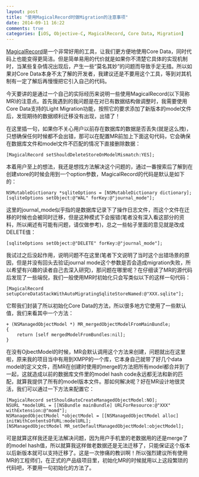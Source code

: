```yaml
---
layout: post
title: "使用MagicalRecord时做Migration的注意事项"
date: 2014-09-11 16:22
comments: true
categories: [iOS, Objective-C, MagicalRecord, Core Data, Migration]
---
```


[MagicalRecord](https://github.com/magicalpanda/MagicalRecord)是一个非常好用的工具，让我们更方便地使用Core Data，同时代码上也能变得更简洁。但是简单易用的代价就是如果你不清楚它具体的实现机制时，当某些复杂情况出现后，产生一些“莫名其妙”的问题而导致手足无措。所以如果对Core Data本身不太了解的开发者，我建议还是不要用这个工具，等到对其机制有一定了解后再慢慢把它引入自己的代码。

今天要讲的是通过一个自己的实际经历来说明一些使用MagicalRecord(以下简称MR)的注意点。首先我遇到的我问题是在对已有数据结构做调整时，我需要使用Core Data支持的Light Migration功能，按照它的要求添加了新版本的model文件后，发现期待的数据顺利迁移没有出现，出错了！

在这里插一句，如果你不关心用户以前存在数据库的数据是否丢失(就是这么拽)，只想确保任何时候都不会出错，那可以在配置MR前加上下面这句代码，它会确保在数据库文件和model文件不匹配的情况下直接删除数据：

```objc
[MagicalRecord setShouldDeleteStoreOnModelMismatch:YES];
```

本着用户至上的想法，我还是想找方法解决这个问题的，通过一番搜索后了解到在创建store的时候会用到一个option参数，MagicalRecord的代码是默认是如下的：

```objc
NSMutableDictionary *sqliteOptions = [NSMutableDictionary dictionary];
[sqliteOptions setObject:@"WAL" forKey:@"journal_mode"];
```

这里的journal_mode似乎指的是数据库记录下了操作日志文件，而这个文件在迁移的时候也会被同时迁移，但是这种模式下会报错(笔者没有深入看这部分的资料，所以阐述有可能有问题，请仅做参考)，总之一些帖子里面的意见就是改成DELETE值：

```objc
[sqliteOptions setObject:@"DELETE" forKey:@"journal_mode"];
```

我试过之后没起作用，说明问题不在这里(笔者下文说明了当时这个出错场景的原因，但是并没有回头去验证journal mode这个参数是否会造成migration失败，所以希望有兴趣的读者自己去深入研究)，那问题在哪里呢？在仔细读了MR的源代码后发现了一些端倪，我们一般使用MR时初始化只会写类似以下的这样一句代码：

```objc
[MagicalRecord setupCoreDataStackWithAutoMigratingSqliteStoreNamed:@"XXX.sqlite"];
```

它帮我们封装了所以初始化Core Data的方法，所以很多地方它使用了一些默认值，我们来看其中一个方法：

```objc
+ (NSManagedObjectModel *) MR_mergedObjectModelFromMainBundle;
{
    return [self mergedModelFromBundles:nil];
}
```

在没有OjbectModel的时候，MR会默认调用这个方法来创建，问题就出在这里啦，原来我的项目当中有用到XMPP的一个库，它本身自己就带了好几个data model的定义文件，而MR在创建时使用的merge的方法把所有model都合并到了一起，这就造成以前的数据库文件里的model hash code永远都无法和新的匹配，就算我提供了所有的model版本文件。那如何解决呢？好在MR设计地很灵活，我们可以通过一下方法来配置它：

```objc
[MagicalRecord setShouldAutoCreateManagedObjectModel:NO];
NSURL *modelURL = [[NSBundle mainBundle] URLForResource:@"XXX" withExtension:@"momd"];
NSManagedObjectModel *objectModel = [[NSManagedObjectModel alloc] initWithContentsOfURL:modelURL];
[NSManagedObjectModel MR_setDefaultManagedObjectModel:objectModel];
```

可是就算这样我还是无法解决问题，因为用户手机里的老数据用的还是merge了的model hash值，所以就算我这样做老数据还是无法迁移了，只能保证这个版本以后新版本就可以支持迁移了。这是一次惨痛的教训啊！所以强烈建议所有使用MR的工程师们，在正式的产品级项目里，初始化MR的时候就用以上这段繁琐的代码吧，不要用一句初始化的方法了。